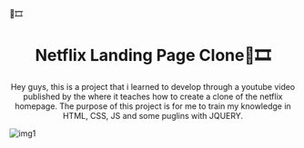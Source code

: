 🍿🎞️
<p align="center">
<h1 align="center">Netflix Landing Page Clone🍿🎞️</h1>
</p>
 <p align="center">
Hey guys, this is a project that i learned to develop through a youtube video published by the <a href= "https://www.youtube.com/channel/UC29ju8bIPH5as8OGnQzwJyA"Traversy media channel></a> where it teaches how to create a clone of the netflix homepage.
The purpose of this project is for me to train my knowledge in HTML, CSS, JS and some puglins with JQUERY.
</p>


<img src ="./Imgs2/netflixclone.mp4" alt="img1"></img>